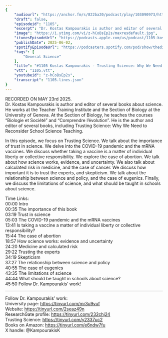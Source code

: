 ```yaml
---
{
	"audiourl": "https://anchor.fm/s/822ba20/podcast/play/103090973/https%3A%2F%2Fd3ctxlq1ktw2nl.cloudfront.net%2Fstaging%2F2025-4-23%2F80aab4dd-03d5-412d-012c-413c3a078ca3.m4a",
	"draft": false,
	"episodeid": "1105",
	"excerpt": "Dr. Kostas Kampourakis is author and editor of several books about science. He works at the Teacher Training Institute and the Section of Biology at the University of Geneva. At the Section of Biology, he teaches the courses “Biologie et Société” and “Comprendre l’évolution”. He is the author and editor of several books, including Trusting Science: Why We Need to Reconsider School Science Teaching.",
	"image": "https://i.ytimg.com/vi/z-hCoBsEp2s/maxresdefault.jpg",
	"itunesEpisodeUrl": "https://podcasts.apple.com/us/podcast/1105-kostas-kampourakis-trusting-science-why-we-need/id1451347236?i=1000710907166&uo=4",
	"publishDate": 2025-06-02,
	"spotifyEpisodeUrl": "https://podcasters.spotify.com/pod/show/thedissenter/episodes/1105-Kostas-Kampourakis---Trusting-Science-Why-We-Need-to-Reconsider-School-Science-Teaching-e338jat",
	"tags": [
		"General Science"
	],
	"title": "#1105 Kostas Kampourakis - Trusting Science: Why We Need to Reconsider School Science Teaching",
	"vtt": "1105.vtt",
	"youtubeid": "z-hCoBsEp2s",
	"transcript": "1105.lines.json"
}
---
```

RECORDED ON MAY 23rd 2025.  
Dr. Kostas Kampourakis is author and editor of several books about science. He works at the Teacher Training Institute and the Section of Biology at the University of Geneva. At the Section of Biology, he teaches the courses “Biologie et Société” and “Comprendre l’évolution”. He is the author and editor of several books, including Trusting Science: Why We Need to Reconsider School Science Teaching.

In this episode, we focus on Trusting Science. We talk about the importance of trust in science. We delve into the COVID-19 pandemic and the mRNA vaccines. We discuss whether taking a vaccine is a matter of individual liberty or collective responsibility. We explore the case of abortion. We talk about how science works, evidence, and uncertainty. We also talk about calculated risk in medicine, and the case of cancer. We discuss how important it is to trust the experts, and skepticism. We talk about the relationship between science and policy, and the case of eugenics. Finally, we discuss the limitations of science, and what should be taught in schools about science.

Time Links:  
<time>00:00</time> Intro  
<time>00:35</time> The importance of this book  
<time>03:19</time> Trust in science  
<time>05:03</time> The COVID-19 pandemic and the mRNA vaccines  
<time>13:41</time> Is taking a vaccine a matter of individual liberty or collective responsibility?  
<time>15:44</time> The case of abortion  
<time>18:57</time> How science works: evidence and uncertainty  
<time>24:20</time> Medicine and calculated risk  
<time>29:22</time> Trusting the experts  
<time>34:19</time> Skepticism  
<time>37:27</time> The relationship between science and policy  
<time>40:55</time> The case of eugenics  
<time>43:35</time> The limitations of science  
<time>44:44</time> What should be taught in schools about science?  
<time>45:50</time> Follow Dr. Kampourakis’ work!

---

Follow Dr. Kampourakis’ work:  
University page: https://tinyurl.com/mr3u9vuf  
Website: https://tinyurl.com/2seaz49n  
ResearchGate profile: https://tinyurl.com/232chj24  
Trusting Science: https://tinyurl.com/y2337uc2  
Books on Amazon: https://tinyurl.com/e6ndw7fu  
X handle: @KampourakisK
